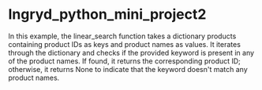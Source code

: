# Ingryd_python_mini_project2
In this example, the linear_search function takes a dictionary products containing product IDs as 
keys and product names as values. It iterates through the dictionary and checks if the provided
keyword is present in any of the product names. If found, it returns the corresponding product ID; 
otherwise, it returns None to indicate that the keyword doesn't match any product names.


